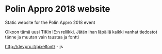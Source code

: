 # Polin Appro 2018 website
Static website for the Polin Appro 2018 event

Olkoon tämä uusi TiKin IE:n reliikki.
Jätän ihan läpällä kaikki vanhat tiedostot tänne ja muutan vain taustaa ja fontti

http://devpro.it/pixelfont/ - js
